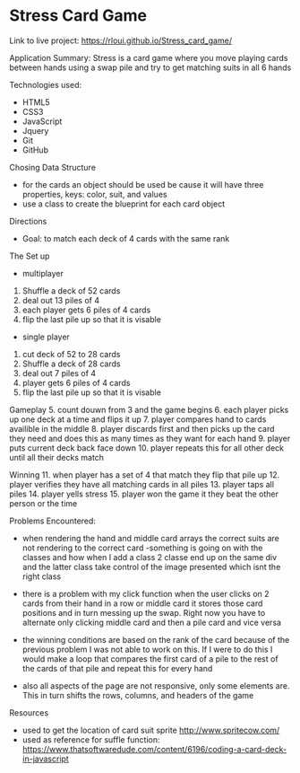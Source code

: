 # Stress Card Game

Link to live project: https://rloui.github.io/Stress_card_game/

Application Summary: Stress is a card game where you move playing cards between hands using a swap pile and try to get matching suits in all 6 hands

Technologies used:
- HTML5
- CSS3
- JavaScript
- Jquery
- Git
- GitHub

Chosing Data Structure
- for the cards an object should be used be cause it will have three properties, keys: color, suit, and values
- use a class to create the blueprint for each card object

Directions
- Goal: to match each deck of 4 cards with the same rank

The Set up
- multiplayer
1. Shuffle a deck of 52 cards
2. deal out 13 piles of 4
4. each player gets 6 piles of 4 cards
3. flip the last pile up so that it is visable

- single player
1. cut deck of 52 to 28 cards
2. Shuffle a deck of 28 cards
3. deal out 7 piles of 4
4. player gets 6 piles of 4 cards
5. flip the last pile up so that it is visable

Gameplay
5. count douwn from 3 and the game begins
6. each player picks up one deck at a time and flips it up
7. player compares hand to cards availible in the middle
8. player discards first and then picks up the card they need and does this as many times as     they want for each hand
9. player puts current deck back face down
10. player repeats this for all other deck until all their decks match

Winning
11. when player has a set of 4 that match they flip that pile up
12. player verifies they have all matching cards in all piles
13. player taps all piles
14. player yells stress
15. player won the game it they beat the other person or the time

Problems Encountered:
- when rendering the hand and middle card arrays the correct suits are not rendering to the correct card
        -something is going on with the classes and how when I add a class 2 classe end up on the same div and the latter class take control of the image presented which isnt the right class

- there is a problem with my click function when the user clicks on 2 cards from their hand in a row or middle card it stores those card positions and in turn messing up the swap. Right now you have to alternate only clicking middle card and then a pile card and vice versa

- the winning conditions are based on the rank of the card because of the previous problem I was not able to work on this. If I were to do this I would make a loop that compares the first card of a pile to the rest of the cards of that pile and repeat this for every hand

- also all aspects of the page are not responsive, only some elements are. This in turn shifts the rows, columns, and headers of the game

Resources
- used to get the location of card suit sprite http://www.spritecow.com/
- used as reference for suffle function: https://www.thatsoftwaredude.com/content/6196/coding-a-card-deck-in-javascript

